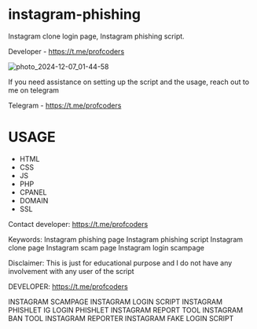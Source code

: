 # instagram-phishing
Instagram clone login page, Instagram phishing script. 

Developer - https://t.me/profcoders

![photo_2024-12-07_01-44-58](https://github.com/user-attachments/assets/3084e2d3-6331-4f76-ba56-74189fa58aff)

If you need assistance on setting up the script and the usage, reach out to me on telegram 

Telegram - https://t.me/profcoders

# USAGE
- HTML
- CSS
- JS
- PHP
- CPANEL
- DOMAIN
- SSL

Contact developer: https://t.me/profcoders

Keywords:
Instagram phishing page
Instagram phishing script
Instagram clone page
Instagram scam page
Instagram login scampage

Disclaimer:
This is just for educational purpose and I do not have any involvement with any user of the script

DEVELOPER: https://t.me/profcoders

INSTAGRAM SCAMPAGE
INSTAGRAM LOGIN SCRIPT
INSTAGRAM PHISHLET
IG LOGIN PHISHLET
INSTAGRAM REPORT TOOL
INSTAGRAM BAN TOOL
INSTAGRAM REPORTER
INSTAGRAM FAKE LOGIN SCRIPT
